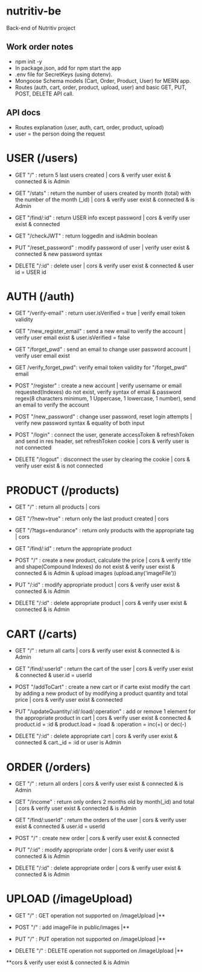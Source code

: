 # nutritiv-be
Back-end of Nutritiv project

## Work order notes

- npm init -y
- In package.json, add  <!--"start":"nodemon app.js" --> for npm start the app
- .env file for SecretKeys (using dotenv).
- Mongoose Schema models (Cart, Order, Product, User) for MERN app.
- Routes (auth, cart, order, product, upload, user) and basic GET, PUT, POST, DELETE API call.

## API docs

- Routes explanation (user, auth, cart, order, product, upload)
- user = the person doing the request

# USER (/users)
- GET "/" : return 5 last users created | cors & verify user exist & connected & is Admin
- GET "/stats" : return the number of users created by month (total) with the number of the month (_id) | cors & verify user exist & connected & is Admin
- GET "/find/:id" : return USER info except password | cors & verify user exist & connected
- GET "/checkJWT" : return loggedIn and isAdmin boolean

- PUT "/reset_password" : modify password of user | verify user exist & connected & new password syntax

- DELETE "/:id" : delete user | cors & verify user exist & connected & user id = USER id
# AUTH (/auth)

- GET "/verify-email" : return user.isVerified = true | verify email token validity
- GET "/new_register_email" : send a new email to verify the account | verify user email exist & user.isVerified = false
- GET "/forget_pwd" : send an email to change user password account | verify user email exist
- GET /verify_forget_pwd": verify email token validity for "/forget_pwd" email

- POST "/register" : create a new account | verify username or email requested(Indexes) do not exist, verify syntax of email & password regex(8 characters minimum, 1 Uppercase, 1 lowercase, 1 number), send an email to verify the account
- POST "/new_password" : change user password, reset login attempts | verify new password syntax & equality of both input
- POST "/login" : connect the user, generate accessToken & refreshToken and send in res header, set refreshToken cookie | cors & verify user is not connected

- DELETE "/logout" : disconnect the user by clearing the cookie | cors & verify user exist & is not connected 
# PRODUCT (/products)

- GET "/" : return all products | cors
- GET "/?new=true" : return only the last product created | cors
- GET "/?tags=endurance" : return only products with the appropriate tag | cors
- GET "/find/:id" : return the appropriate product

- POST "/" : create a new product, calculate the price | cors & verify title and shape(Compound Indexes) do not exist & verify user exist & connected & is Admin & upload images (upload.any('imageFile'))

- PUT "/:id" : modify appropriate product | cors & verify user exist & connected & is Admin

- DELETE "/:id" : delete appropriate product | cors & verify user exist & connected & is Admin

# CART (/carts)
- GET "/" : return all carts | cors & verify user exist & connected & is Admin
- GET "/find/:userId" : return the cart of the user | cors & verify user exist & connected & user.id = userId

- POST "/addToCart" : create a new cart or if carte exist modify the cart by adding a new product of by modifying a product quantity and total price | cors & verify user exist & connected

- PUT "/updateQuantity/:id/:load/:operation" : add or remove 1 element for the appropriate product in cart | cors & verify user exist & connected & product.id = :id & product.load = :load & :operation = inc(+) or dec(-)

- DELETE "/:id" : delete appropriate cart | cors & verify user exist & connected & cart._id = :id or user is Admin

# ORDER (/orders)

- GET "/" : return all orders | cors & verify user exist & connected & is Admin
- GET "/income" : return only orders 2 months old by month(_id) and total | cors & verify user exist & connected & is Admin
- GET "/find/:userId" : return the orders of the user | cors & verify user exist & connected & user.id = userId

- POST "/" : create new order | cors & verify user exist & connected

- PUT "/:id" : modify appropriate order | cors & verify user exist & connected & is Admin

- DELETE "/:id" : delete appropriate order | cors & verify user exist & connected & is Admin

# UPLOAD (/imageUpload)

- GET "/" : GET operation not supported on /imageUpload |**

- POST "/" : add imageFile in public/images |**

- PUT "/" : PUT operation not supported on /imageUpload |**

- DELETE "/" : DELETE operation not supported on /imageUpload |**

**cors & verify user exist & connected & is Admin
